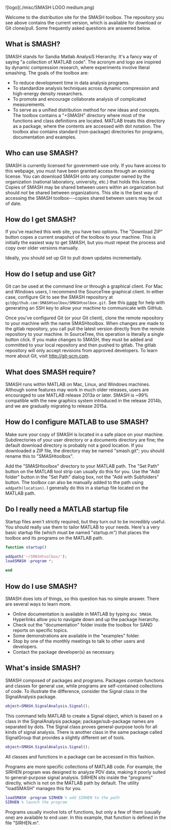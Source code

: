 ![logo](./misc/SMASH LOGO medium.png) 


Welcome to the distribution site for the SMASH toolbox.  The repository you see above contains the current version, which is available for download or Git clone/pull.  Some frequently asked questions are answered below.

## What is SMASH?

SMASH stands for Sandia Matlab AnalysiS Hierarchy. It's a fancy way of saying "a collection of MATLAB code". The acronym and logo are inspired by dynamic compression research, where experiments involve literal smashing. The goals of the toolbox are: 
- To reduce development time in data analysis programs. 
- To standardize analysis techniques across dynamic compression and high-energy density researchers. 
- To promote and encourage collaborate analysis of complicated measurements. 
- To serve as a unified distribution method for new ideas and concepts. 
The toolbox contains a "+SMASH" directory where most of the functions and class definitions are located. MATLAB treats this directory as a package, where the contents are accessed with dot notation. The toolbox also contains standard (non-package) directories for programs, documentation and examples.

## Who can use SMASH?

SMASH is currently licensed for government-use only.  If you have access to this webpage, you must have been granted access through an existing license.  You can download SMASH onto any computer owned by the organization (national laboratory, university, etc.) that holds this license.  Copies of SMASH may be shared between users within an organization but should *not* be shared between organizations.  This site is the best way of accessing the SMASH toolbox---copies shared between users may be out of date.

## How do I get SMASH?

If you've reached this web site, you have two options.  The "Download ZIP" button copes a current snapshot of the toolbox to your machine.  This is initially the easiest way to get SMASH, but you must repeat the process and copy over older versions manually. 

Ideally, you should set up Git to pull down updates incrementally.

## How do I setup and use Git?

Git can be used at the command line or through a graphical client. For Mac and Windows users, I recommend the SourceTree graphical client. In either case, configure Git to see the SMASH repository at `git@github.com:SMASHtoolbox/SMASHtoolbox.git`.  See this [page](https://help.github.com/articles/generating-an-ssh-key/) for help with generating an SSH key to allow your machine to communicate with GitHub.

Once you've configured Git (or your Git client), clone the remote repository to your machine with the name SMASHtoolbox. When changes are made to the gitlab repository, you call pull the latest version directly from the remote repository to your machine. In SourceTree, this operation is literally a single button click. If you make changes to SMASH, they must be added and committed to your local repository and then pushed to gitlab. The gitlab repository will only accept revisions from approved developers. To learn more about Git, visit http://git-scm.com.

## What does SMASH require?

SMASH runs within MATLAB on Mac, Linux, and Windows machines.  Although some features may work in much older releases, users are encouraged to use MATLAB release 2013a or later.  SMASH is ~99% compatible with the new graphics system introduced in the release 2014b, and we are gradually migrating to release 2015a.

## How do I configure MATLAB to use SMASH?

Make sure your copy of SMASH is located in a safe place on your machine. Subdirectories of your user directory or a documents directory are fine; the default download directory is probably not a good location.  If you downloaded a ZIP file, the directory may be named "smash.git"; you should rename this to "SMASHtoolbox". 

Add the "SMASHtoolbox" directory to your MATLAB path. The "Set Path" button on the MATLAB tool strip can usually do this for you. Use the "Add folder" button in the "Set Path" dialog box, not the "Add with Subfolders" button. The toolbox  can also be manually added to the path using `addpath(location)`. I generally do this in a startup file located on the MATLAB path.

## Do I really need a MATLAB startup file

Startup files aren't strictly required, but they turn out to be incredibly useful. You should really use them to tailor MATLAB to your needs.  Here's a very basic startup file (which must be named "startup.m") that places the toolbox and its programs on the MATLAB path.

```matlab
function startup()

addpath('~/SMASHtoolbox/');
loadSMASH -program *;

end
```

## How do I use SMASH?

SMASH does lots of things, so this question has no simple answer. There are several ways to learn more.
- Online documentation is available in MATLAB by typing `doc SMASH`. Hyperlinks allow you to navigate down and up the package hierarchy. 
- Check out the "documentation" folder inside the toolbox for SAND reports on specific topics. 
- Some demonstrations are available in the "examples" folder. 
- Stop by one of the monthly meetings to talk to other users and developers.
- Contact the package developer(s) as necessary.

## What's inside SMASH?

SMASH composed of packages and programs.  Packages contain functions and classes for general use, while programs are self-contained collections of code.  To illustrate the difference, consider the Signal class in the SignalAnalysis package.
```matlab
object=SMASH.SignalAnalysis.Signal();
```
This command tells MATLAB to create a Signal object, which is based on a class in the SignalAnalysis package; package/sub-package names are separated by dots.  The Signal class proves general-purpose tools for all kinds of signal analysis.  There is another class in the same package called SignalGroup that provides a slightly different set of tools.  
```matlab
object=SMASH.SignalAnalysis.Signal();
```
All classes and functions in a package can be accessed in this fashion.

Programs are more specific collections of MATLAB code.  For example, the SIRHEN program was designed to analyze PDV data, making it poorly suited to general-purpose signal analysis.  SIRHEN sits inside the "programs" directly, which is not on the MATLAB path by default.  The utility "loadSMASH" manages this for you.
```matlab
loadSMASH -program SIRHEN % add SIRHEN to the path
SIRHEN % launch the program
```
Programs usually involve lots of functions, but only a few of them (usually one) are available to end user.  In this example, that function is defined in the file "SIRHEN.m".

